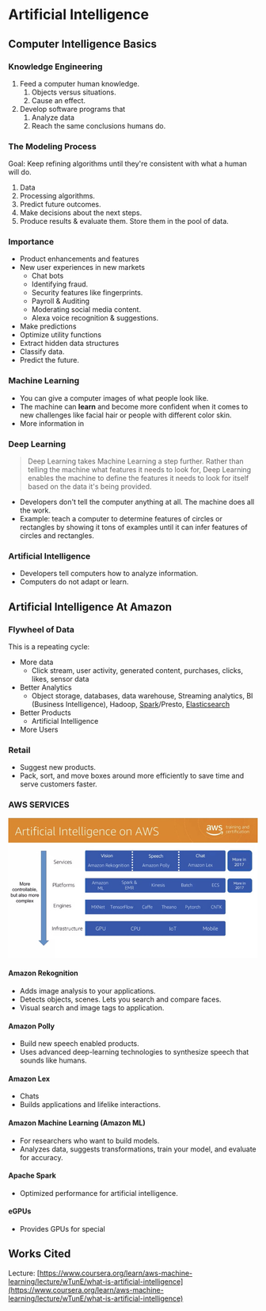 # Artificial Intelligence

## Computer Intelligence Basics

### Knowledge Engineering

1. Feed a computer human knowledge.
   1. Objects versus situations.
   2. Cause an effect.
2. Develop software programs that
   1. Analyze data
   2. Reach the same conclusions humans do.

### The Modeling Process

Goal: Keep refining algorithms until they're consistent with what a human will do.

1. Data
2. Processing algorithms.
3. Predict future outcomes.
4. Make decisions about the next steps.
5. Produce results & evaluate them. Store them in the pool of data.

### Importance

* Product enhancements and features
* New user experiences in new markets
  * Chat bots
  * Identifying fraud.
  * Security features like fingerprints.
  * Payroll & Auditing
  * Moderating social media content.
  * Alexa voice recognition & suggestions.
* Make predictions
* Optimize utility functions
* Extract hidden data structures
* Classify data.
* Predict the future.

### Machine Learning

* You can give a computer images of what people look like.
* The machine can **learn** and become more confident when it comes to new challenges like facial hair or people with different color skin.
* More information in

### Deep Learning

> Deep Learning takes Machine Learning a step further. Rather than telling the machine what features it needs to look for, Deep Learning enables the machine to define the features it needs to look for itself based on the data it's being provided.

* Developers don't tell the computer anything at all. The machine does all the work.
* Example: teach a computer to determine features of circles or rectangles by showing it tons of examples until it can infer features of circles and rectangles.

### Artificial Intelligence

* Developers tell computers how to analyze information.
* Computers do not adapt or learn.

## Artificial Intelligence At Amazon

### Flywheel of Data

This is a repeating cycle:

* More data
  * Click stream, user activity, generated content, purchases, clicks, likes, sensor data
* Better Analytics
  * Object storage, databases, data warehouse, Streaming analytics, BI (Business Intelligence), Hadoop, [Spark](https://spark.apache.org/)/Presto, [Elasticsearch](https://www.elastic.co/)
* Better Products
  * Artificial Intelligence
* More Users

### Retail

* Suggest new products.
* Pack, sort, and move boxes around more efficiently to save time and serve customers faster.

### AWS SERVICES

![](<../../.gitbook/assets/image (2) (1) (1) (1) (1) (1).png>)

#### Amazon Rekognition

* Adds image analysis to your applications.
* Detects objects, scenes. Lets you search and compare faces.
* Visual search and image tags to application.

#### Amazon Polly

* Build new speech enabled products.
* Uses advanced deep-learning technologies to synthesize speech that sounds like humans.

#### Amazon Lex

* Chats
* Builds applications and lifelike interactions.

#### Amazon Machine Learning (Amazon ML)

* For researchers who want to build models.
* Analyzes data, suggests transformations, train your model, and evaluate for accuracy.

#### Apache Spark

* Optimized performance for artificial intelligence.

#### eGPUs

* Provides GPUs for special

## Works Cited

Lecture: [https://www.coursera.org/learn/aws-machine-learning/lecture/wTunE/what-is-artificial-intelligence](https://www.coursera.org/learn/aws-machine-learning/lecture/wTunE/what-is-artificial-intelligence)
